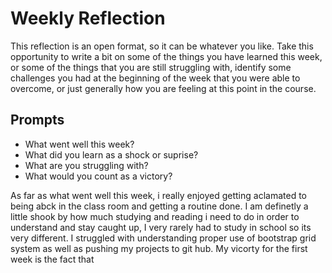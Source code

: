 # Weekly Reflection
This reflection is an open format, so it can be whatever you like. Take this opportunity to write a bit on some of the things you have learned this week, or some of the things that you are still struggling with, identify some challenges you had at the beginning of the week that you were able to overcome, or just generally how you are feeling at this point in the course.

## Prompts
- What went well this week?
- What did you learn as a shock or suprise?
- What are you struggling with?
- What would you count as a victory?


As far as what went well this week, i really enjoyed getting aclamated to being abck in the class room and getting a routine done.  I am definetly a little shook by how much studying and reading i need to do in order to understand and stay caught up, I very rarely had to study in school so its very different. I struggled with understanding proper use of bootstrap grid system as well as pushing my projects to git hub. My vicorty for the first week is the fact that 
